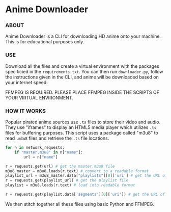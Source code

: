 # Anime Downloader

### ABOUT
Anime Downloader is a CLI for downloading HD anime onto your machine. This is for educational purposes only.

### USE
Download all the files and create a virtual environment with the packages specificied in the `requirements.txt`. You can then run `downloader.py`, follow the instructions given in the CLI, and anime will be downloaded based on your internet speed.

FFMPEG IS REQUIRED. PLEASE PLACE FFMPEG INSIDE THE SCRIPTS OF YOUR VIRTUAL ENVIRONMENT.

### HOW IT WORKS
Popular pirated anime sources use `.ts` files to store their video and audio. They use "iframes" to display an HTML5 media player which utilizes `.ts` files for buffering purposes. This script uses a package called "m3u8" to read `.m3u8` files and retrieve the `.ts` file locations. 

```python
for n in network_requests:
    if "master.m3u8" in n["name"]: 
        url = n["name"]

r = requests.get(url) # get the master.m3u8 file
m3u8_master = m3u8.loads(r.text) # convert to a readable format
playlist_url = m3u8_master.data["playlists"][0]['uri'] # get the URL of the playlist containing all video segments
r = requests.get(playlist_url) # get the playlist file
playlist = m3u8.loads(r.text) # load into readable format

r = requests.get(playlist.data['segments'][0]['uri']) # get the URL of the segments
```

We then stitch together all these files using basic Python and FFMPEG.
